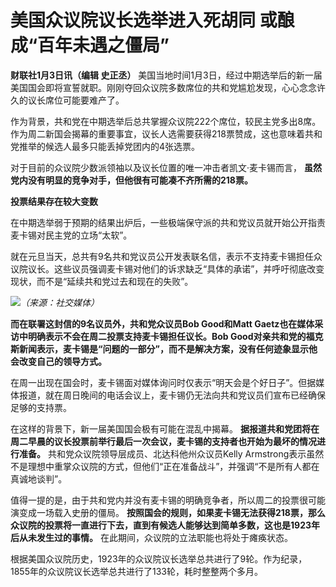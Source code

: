 # 美国众议院议长选举进入死胡同 或酿成“百年未遇之僵局”

**财联社1月3日讯（编辑 史正丞）**
美国当地时间1月3日，经过中期选举后的新一届美国国会即将宣誓就职。刚刚夺回众议院多数席位的共和党尴尬发现，心心念念许久的议长席位可能要难产了。

作为背景，共和党在中期选举后总共掌握众议院222个席位，较民主党多出8席。作为周二新国会揭幕的重要事宜，议长人选需要获得218票赞成，这也意味着共和党推举的候选人最多只能丢掉党团内的4张选票。

对于目前的众议院少数派领袖以及议长位置的唯一冲击者凯文·麦卡锡而言， **虽然党内没有明显的竞争对手，但他很有可能凑不齐所需的218票。**

**投票结果存在较大变数**

在中期选举弱于预期的结果出炉后，一些极端保守派的共和党议员就开始公开指责麦卡锡对民主党的立场“太软”。

就在元旦当天，总共有9名共和党议员公开发表联名信，表示不支持麦卡锡担任众议院议长。这些议员强调麦卡锡对他们的诉求缺乏“具体的承诺”，并呼吁彻底改变现状，而不是“延续共和党过去和现在的失败”。

![](https://inews.gtimg.com/newsapp_bt/0/15590396584/1000)_（来源：社交媒体）_

**而在联署这封信的9名议员外，共和党众议员Bob Good和Matt Gaetz也在媒体采访中明确表示不会在周二投票支持麦卡锡担任议长。Bob
Good对亲共和党的福克斯新闻表示，麦卡锡是“问题的一部分”，而不是解决方案，没有任何迹象显示他会改变自己的领导方式。**

在周一出现在国会时，麦卡锡面对媒体询问时仅表示“明天会是个好日子”。但据媒体报道，就在周日晚间的电话会议上，麦卡锡仍无法向共和党议员们宣布已经确保足够的支持票。

在这样的背景下，新一届美国国会极有可能在混乱中揭幕。
**据报道共和党团将在周二早晨的议长投票前举行最后一次会议，麦卡锡的支持者也开始为最坏的情况进行准备。**
共和党众议院领导层成员、北达科他州众议员Kelly
Armstrong表示虽然不是理想中重掌众议院的方式，但他们“正在准备战斗”，并强调“不是所有人都在真诚地谈判”。

值得一提的是，由于共和党内并没有麦卡锡的明确竞争者，所以周二的投票很可能演变成一场载入史册的僵局。
**按照国会的规则，如果麦卡锡无法获得218票，那么众议院的投票将一直进行下去，直到有候选人能够达到简单多数，这也是1923年后从未发生过的事情。**
在此期间，众议院的立法职能也将处于瘫痪状态。

根据美国众议院历史，1923年的众议院议长选举总共进行了9轮。作为纪录，1855年的众议院议长选举总共进行了133轮，耗时整整两个多月。

